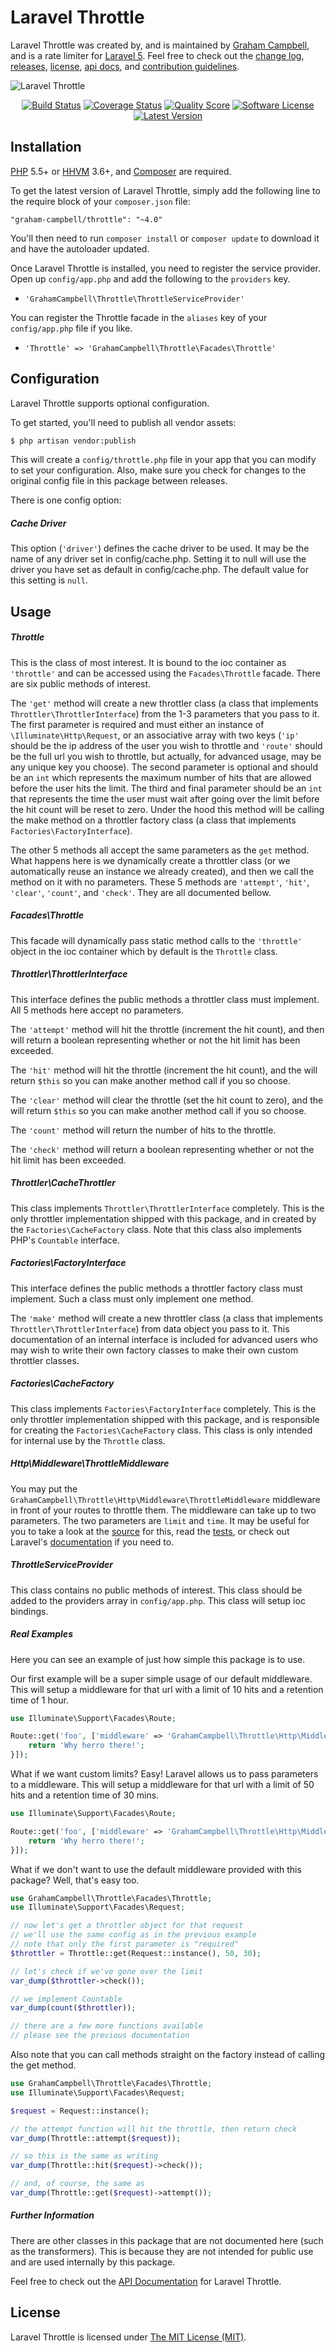 Laravel Throttle
================

Laravel Throttle was created by, and is maintained by [Graham Campbell](https://github.com/GrahamCampbell), and is a rate limiter for [Laravel 5](http://laravel.com). Feel free to check out the [change log](CHANGELOG.md), [releases](https://github.com/GrahamCampbell/Laravel-Throttle/releases), [license](LICENSE), [api docs](http://docs.gjcampbell.co.uk), and [contribution guidelines](CONTRIBUTING.md).

![Laravel Throttle](https://cloud.githubusercontent.com/assets/2829600/4432295/c1211b62-468c-11e4-9453-eb23480c7674.PNG)

<p align="center">
<a href="https://travis-ci.org/GrahamCampbell/Laravel-Throttle"><img src="https://img.shields.io/travis/GrahamCampbell/Laravel-Throttle/master.svg?style=flat-square" alt="Build Status"></img></a>
<a href="https://scrutinizer-ci.com/g/GrahamCampbell/Laravel-Throttle/code-structure"><img src="https://img.shields.io/scrutinizer/coverage/g/GrahamCampbell/Laravel-Throttle.svg?style=flat-square" alt="Coverage Status"></img></a>
<a href="https://scrutinizer-ci.com/g/GrahamCampbell/Laravel-Throttle"><img src="https://img.shields.io/scrutinizer/g/GrahamCampbell/Laravel-Throttle.svg?style=flat-square" alt="Quality Score"></img></a>
<a href="LICENSE"><img src="https://img.shields.io/badge/license-MIT-brightgreen.svg?style=flat-square" alt="Software License"></img></a>
<a href="https://github.com/GrahamCampbell/Laravel-Throttle/releases"><img src="https://img.shields.io/github/release/GrahamCampbell/Laravel-Throttle.svg?style=flat-square" alt="Latest Version"></img></a>
</p>


## Installation

[PHP](https://php.net) 5.5+ or [HHVM](http://hhvm.com) 3.6+, and [Composer](https://getcomposer.org) are required.

To get the latest version of Laravel Throttle, simply add the following line to the require block of your `composer.json` file:

```
"graham-campbell/throttle": "~4.0"
```

You'll then need to run `composer install` or `composer update` to download it and have the autoloader updated.

Once Laravel Throttle is installed, you need to register the service provider. Open up `config/app.php` and add the following to the `providers` key.

* `'GrahamCampbell\Throttle\ThrottleServiceProvider'`

You can register the Throttle facade in the `aliases` key of your `config/app.php` file if you like.

* `'Throttle' => 'GrahamCampbell\Throttle\Facades\Throttle'`


## Configuration

Laravel Throttle supports optional configuration.

To get started, you'll need to publish all vendor assets:

```bash
$ php artisan vendor:publish
```

This will create a `config/throttle.php` file in your app that you can modify to set your configuration. Also, make sure you check for changes to the original config file in this package between releases.

There is one config option:

##### Cache Driver

This option (`'driver'`) defines the cache driver to be used. It may be the name of any driver set in config/cache.php. Setting it to null will use the driver you have set as default in config/cache.php. The default value for this setting is `null`.


## Usage

##### Throttle

This is the class of most interest. It is bound to the ioc container as `'throttle'` and can be accessed using the `Facades\Throttle` facade. There are six public methods of interest.

The `'get'` method will create a new throttler class (a class that implements `Throttler\ThrottlerInterface`) from the 1-3 parameters that you pass to it. The first parameter is required and must either an instance of `\Illuminate\Http\Request`, or an associative array with two keys (`'ip'` should be the ip address of the user you wish to throttle and `'route'` should be the full url you wish to throttle, but actually, for advanced usage, may be any unique key you choose). The second parameter is optional and should be an `int` which represents the maximum number of hits that are allowed before the user hits the limit. The third and final parameter should be an `int` that represents the time the user must wait after going over the limit before the hit count will be reset to zero. Under the hood this method will be calling the make method on a throttler factory class (a class that implements `Factories\FactoryInterface`).

The other 5 methods all accept the same parameters as the `get` method. What happens here is we dynamically create a throttler class (or we automatically reuse an instance we already created), and then we call the method on it with no parameters. These 5 methods are `'attempt'`, `'hit'`, `'clear'`, `'count'`, and `'check'`. They are all documented bellow.

##### Facades\Throttle

This facade will dynamically pass static method calls to the `'throttle'` object in the ioc container which by default is the `Throttle` class.

##### Throttler\ThrottlerInterface

This interface defines the public methods a throttler class must implement. All 5 methods here accept no parameters.

The `'attempt'` method will hit the throttle (increment the hit count), and then will return a boolean representing whether or not the hit limit has been exceeded.

The `'hit'` method will hit the throttle (increment the hit count), and the will return `$this` so you can make another method call if you so choose.

The `'clear'` method will clear the throttle (set the hit count to zero), and the will return `$this` so you can make another method call if you so choose.

The `'count'` method will return the number of hits to the throttle.

The `'check'` method will return a boolean representing whether or not the hit limit has been exceeded.

##### Throttler\CacheThrottler

This class implements `Throttler\ThrottlerInterface` completely. This is the only throttler implementation shipped with this package, and in created by the `Factories\CacheFactory` class. Note that this class also implements PHP's `Countable` interface.

##### Factories\FactoryInterface

This interface defines the public methods a throttler factory class must implement. Such a class must only implement one method.

The `'make'` method will create a new throttler class (a class that implements `Throttler\ThrottlerInterface`) from data object you pass to it. This documentation of an internal interface is included for advanced users who may wish to write their own factory classes to make their own custom throttler classes.

##### Factories\CacheFactory

This class implements `Factories\FactoryInterface` completely. This is the only throttler implementation shipped with this package, and is responsible for creating the `Factories\CacheFactory` class. This class is only intended for internal use by the `Throttle` class.

##### Http\Middleware\ThrottleMiddleware

You may put the `GrahamCampbell\Throttle\Http\Middleware\ThrottleMiddleware` middleware in front of your routes to throttle them. The middleware can take up to two parameters. The two parameters are `limit` and `time`. It may be useful for you to take a look at the [source](https://github.com/GrahamCampbell/Laravel-Throttle/blob/master/src/Http/Middleware/ThrottleMiddleware.php) for this, read the [tests](https://github.com/GrahamCampbell/Laravel-Throttle/blob/master/tests/Functional/MiddlewareTest.php), or check out Laravel's [documentation](http://laravel.com/docs/master/middleware) if you need to.

##### ThrottleServiceProvider

This class contains no public methods of interest. This class should be added to the providers array in `config/app.php`. This class will setup ioc bindings.


##### Real Examples

Here you can see an example of just how simple this package is to use.

Our first example will be a super simple usage of our default middleware. This will setup a middleware for that url with a limit of 10 hits and a retention time of 1 hour.

```php
use Illuminate\Support\Facades\Route;

Route::get('foo', ['middleware' => 'GrahamCampbell\Throttle\Http\Middleware\ThrottleMiddleware', function () {
    return 'Why herro there!';
}]);
```

What if we want custom limits? Easy! Laravel allows us to pass parameters to a middleware. This will setup a middleware for that url with a limit of 50 hits and a retention time of 30 mins.

```php
use Illuminate\Support\Facades\Route;

Route::get('foo', ['middleware' => 'GrahamCampbell\Throttle\Http\Middleware\ThrottleMiddleware:50,30', function () {
    return 'Why herro there!';
}]);
```

What if we don't want to use the default middleware provided with this package? Well, that's easy too.

```php
use GrahamCampbell\Throttle\Facades\Throttle;
use Illuminate\Support\Facades\Request;

// now let's get a throttler object for that request
// we'll use the same config as in the previous example
// note that only the first parameter is "required"
$throttler = Throttle::get(Request::instance(), 50, 30);

// let's check if we've gone over the limit
var_dump($throttler->check());

// we implement Countable
var_dump(count($throttler));

// there are a few more functions available
// please see the previous documentation
```

Also note that you can call methods straight on the factory instead of calling the get method.

```php
use GrahamCampbell\Throttle\Facades\Throttle;
use Illuminate\Support\Facades\Request;

$request = Request::instance();

// the attempt function will hit the throttle, then return check
var_dump(Throttle::attempt($request));

// so this is the same as writing
var_dump(Throttle::hit($request)->check());

// and, of course, the same as
var_dump(Throttle::get($request)->attempt());
```

##### Further Information

There are other classes in this package that are not documented here (such as the transformers). This is because they are not intended for public use and are used internally by this package.

Feel free to check out the [API Documentation](http://docs.gjcampbell.co.uk) for Laravel Throttle.


## License

Laravel Throttle is licensed under [The MIT License (MIT)](LICENSE).

